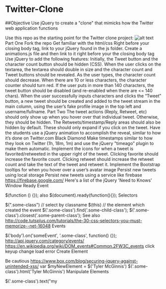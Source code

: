 # Twitter-Clone

##Objective Use jQuery to create a "clone" that mimicks how the Twitter web application functions

Use this repo as the starting point for the Twitter clone project:
![alt text]("TwitterClone/index.html")
Part One
Fork the repo
Get familiar with the html/css
Right before your closing body tag, link to your jQuery found in the js folder.
Create a animations.js file and then link to it right before your the closing body tag
Use jQuery to add the following features:
Initially, the Tweet button and the character count button should be hidden (CSS).
When the user clicks on the textarea, the textarea should double in size and the character count and Tweet buttons should be revealed.
As the user types, the character count should decrease.
When there are 10 or less characters, the character counter should turn red.
If the user puts in more than 140 characters, the tweet button should be disabled (and re-enabled when there are <= 140 chars).
When the user successfully inputs characters and clicks the “Tweet” button, a new tweet should be created and added to the tweet stream in the main column, using the user’s fake profile image in the top left and username/fullname.
Part Two
The tweet actions (Reply, Retweet, etc) should only show up when you hover over that individual tweet. Otherwise, they should be hidden.
The Retweets/timestamp/Reply areas should also be hidden by default. These should only expand if you click on the tweet. Have the students use a jQuery animation to accomplish the reveal, similar to how it’s done on Twitter.com
Black Diamond
Make timestamps similar to how they look on Twitter (1h, 18m, 1m) and use the jQuery "timeago" plugin to make them automatic.
Implement the icons for when a tweet is favorited/retweeted in the upper right of the tweet.
Clicking favorite should increase the favorite count.
Clicking retweet should increase the retweet count and take the text of the tweet and retweet it.
Implement the Bootstrap tooltips for when you hover over a user’s avatar image
Persist new tweets using local storage
Persist new tweets using a service like firebase https://firebase.google.com/
Here's a list of the jQuery 'Need to Knows'
Window Ready Event

$(function () {});
also $(document).ready(function(){});
Selectors

$(".some-class") // select by classname
$(this) // the element which created the event
$('.some-class').find('.some-child-class');
$('.some-class').closest('.some-parent-class');
See also http://code.tutsplus.com/tutorials/the-30-css-selectors-you-must-memorize--net-16048
Events

$('body').on('someEvent', '.some-class', function() {});
http://api.jquery.com/category/events/
https://en.wikipedia.org/wiki/DOM_events#Common.2FW3C_events
click
keyup
change
load
error
Create Element

Be cautious https://www.box.com/blog/securing-jquery-against-unintended-xss/
var $myNewElement = $('<span>Tyler McGinnis</span>')
$('.some-class').html('<span>Tyler McGinnis</span>')
Manipulate Elements

$('.some-class').text("my <script>-safe text");
$('.some-class').val(); //input, textarea, select
$('.some-class').prop('checked'); // checkbox
$('.some-class').show();
$('.some-class').hide();
$('.some-class').prepend($myNewElement);
$('.some-class').append($myNewElement);
also $myNewElement.appendTo($('.some-class'));
$('.some-class').remove();;
$(this).addClass('.style-class');
$(this).removeClass('.style-class');
$(this).toggleClass('.style-class');
$('.some-class').css({}); // misnomer, actually changes 'style' attribute
Contributions
If you see a problem or a typo, please fork, make the necessary changes, and create a pull request so we can review your changes and merge them into the master repo and branch.
